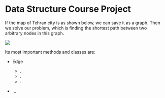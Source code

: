 # Data Structure Course Project
If the map of Tehran city is as shown below, we can save it as a graph. Then we solve our problem, which is finding the shortest path between two arbitrary nodes in this graph.

<img src="https://user-images.githubusercontent.com/93929227/204488691-e6f63f41-4977-4b05-822d-d9abad0dc991.png">


Its most important methods and classes are:
* Edge
  *   .
  *   .
  *   .

* ...
